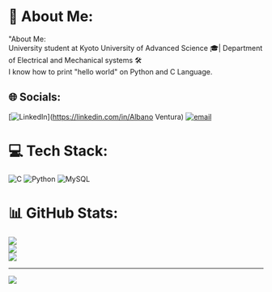 # 💫 About Me:
"About Me:<br>University student at Kyoto University of Advanced Science 🎓| Department of Electrical and Mechanical systems 🛠️ <br>I know how to print "hello world" on Python and C Language.


## 🌐 Socials:
[![LinkedIn](https://img.shields.io/badge/LinkedIn-%230077B5.svg?logo=linkedin&logoColor=white)](https://linkedin.com/in/Albano Ventura) [![email](https://img.shields.io/badge/Email-D14836?logo=gmail&logoColor=white)](mailto:professional.albano@gmail.com) 

# 💻 Tech Stack:
![C](https://img.shields.io/badge/c-%2300599C.svg?style=for-the-badge&logo=c&logoColor=white) ![Python](https://img.shields.io/badge/python-3670A0?style=for-the-badge&logo=python&logoColor=ffdd54) ![MySQL](https://img.shields.io/badge/mysql-4479A1.svg?style=for-the-badge&logo=mysql&logoColor=white)
# 📊 GitHub Stats:
![](https://github-readme-stats.vercel.app/api?username=Albano-Agnelo&theme=tokyonight&hide_border=false&include_all_commits=false&count_private=false)<br/>
![](https://nirzak-streak-stats.vercel.app/?user=Albano-Agnelo&theme=tokyonight&hide_border=false)<br/>
![](https://github-readme-stats.vercel.app/api/top-langs/?username=Albano-Agnelo&theme=tokyonight&hide_border=false&include_all_commits=false&count_private=false&layout=compact)

---
[![](https://visitcount.itsvg.in/api?id=Albano-Agnelo&icon=0&color=0)](https://visitcount.itsvg.in)

<!-- Proudly created with GPRM ( https://gprm.itsvg.in ) -->

